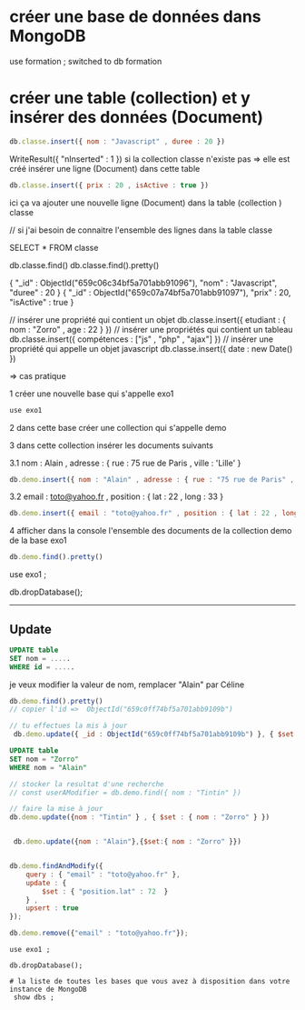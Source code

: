 
# créer une base de données dans MongoDB

use formation ;
switched to db formation

# créer une table (collection) et y insérer des données (Document)

```js
db.classe.insert({ nom : "Javascript" , duree : 20 })
```

WriteResult({ "nInserted" : 1 })
si la collection classe n'existe pas => elle est créé
insérer une ligne (Document) dans cette table 

```js
db.classe.insert({ prix : 20 , isActive : true })
```    

ici ça va ajouter une  nouvelle ligne (Document) dans la table (collection ) classe


// si j'ai besoin de connaitre l'ensemble des lignes dans la table classe 

SELECT * FROM classe

db.classe.find()
db.classe.find().pretty()

{
        "_id" : ObjectId("659c06c34bf5a701abb91096"),
        "nom" : "Javascript",
        "duree" : 20
}
{
        "_id" : ObjectId("659c07a74bf5a701abb91097"),
        "prix" : 20,
        "isActive" : true
}

// insérer une propriété qui contient un objet
db.classe.insert({ etudiant : { nom : "Zorro" , age : 22 } })
// insérer une propriétés qui contient un tableau
db.classe.insert({ compétences : ["js" , "php" , "ajax"] })
// insérer une propriété qui appelle un objet javascript
db.classe.insert({ date : new Date() })

<!-- new Date() => javascript
new DateTime() => PHP  -->

=> cas pratique 

1 créer une nouvelle base qui s'appelle exo1 

```js
use exo1
```

2 dans cette base créer une collection qui s'appelle demo 

3 dans cette collection insérer les documents suivants 

3.1 nom : Alain , adresse : { rue : 75 rue de Paris , ville : 'Lille' }

```js
db.demo.insert({ nom : "Alain" , adresse : { rue : "75 rue de Paris" , ville : 'Lille' } })
```

3.2 email : toto@yahoo.fr , position : { lat : 22 , long : 33 }

```js
db.demo.insert({ email : "toto@yahoo.fr" , position : { lat : 22 , long : 33 } })
```

4 afficher dans la console l'ensemble des documents de la collection demo de la base exo1


```js
db.demo.find().pretty()
```


use exo1 ;

db.dropDatabase();

----

## Update 

```sql
UPDATE table 
SET nom = .....
WHERE id = .....
```

je veux modifier la valeur de nom, remplacer "Alain" par Céline

```js
db.demo.find().pretty()
// copier l'id =>  ObjectId("659c0ff74bf5a701abb9109b")

// tu effectues la mis à jour 
 db.demo.update({ _id : ObjectId("659c0ff74bf5a701abb9109b") }, { $set: { nom : "Céline" } })
```

```sql
UPDATE table 
SET nom = "Zorro"
WHERE nom = "Alain"
```

```js
// stocker la resultat d'une recherche
// const userAModifier = db.demo.find({ nom : "Tintin" })

// faire la mise à jour 
db.demo.update({nom : "Tintin" } , { $set : { nom : "Zorro" } })


 db.demo.update({nom : "Alain"},{$set:{ nom : "Zorro" }})


db.demo.findAndModify({
    query : { "email" : "toto@yahoo.fr" },
    update : {
        $set : { "position.lat" : 72  }
    } ,
    upsert : true 
});

```


```js
db.demo.remove({"email" : "toto@yahoo.fr"}); 
```

```
use exo1 ;

db.dropDatabase();
```

```
# la liste de toutes les bases que vous avez à disposition dans votre instance de MongoDB
 show dbs ;

```



